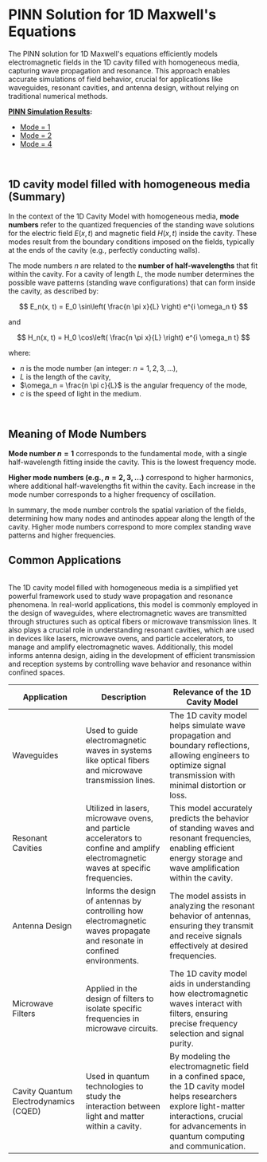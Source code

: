 # PINN Solution for 1D Maxwell's Equations
The PINN solution for 1D Maxwell's equations efficiently models electromagnetic fields in the 1D cavity filled with homogeneous media, capturing wave propagation and resonance. This approach enables accurate simulations of field behavior, crucial for applications like waveguides, resonant cavities, and antenna design, without relying on traditional numerical methods.

**<ins>PINN Simulation Results</ins>:**

- [Mode = 1](mode_1/README.md) <br>
- [Mode = 2](mode_2/README.md) <br>
- [Mode = 4](mode_4/README.md) <br>

<br>

## 1D cavity model filled with homogeneous media (Summary)

In the context of the 1D Cavity Model with homogeneous media, **mode numbers** refer to the quantized frequencies of the standing wave solutions for the electric field $E(x,t)$ and magnetic field $H(x,t)$ inside the cavity. These modes result from the boundary conditions imposed on the fields, typically at the ends of the cavity (e.g., perfectly conducting walls).

The mode numbers $n$ are related to the **number of half-wavelengths** that fit within the cavity. For a cavity of length $L$, the mode number determines the possible wave patterns (standing wave configurations) that can form inside the cavity, as described by:

$$
E_n(x, t) = E_0 \sin\left( \frac{n \pi x}{L} \right) e^{i \omega_n t}
$$

and

$$
H_n(x, t) = H_0 \cos\left( \frac{n \pi x}{L} \right) e^{i \omega_n t}
$$

where:
- $n$ is the mode number (an integer: $n = 1, 2, 3, \dots$),
- $L$ is the length of the cavity,
- $\omega_n = \frac{n \pi c}{L}$ is the angular frequency of the mode,
- $c$ is the speed of light in the medium.

<br>

## Meaning of Mode Numbers

**Mode number $n = 1$** corresponds to the fundamental mode, with a single half-wavelength fitting inside the cavity. This is the lowest frequency mode.

**Higher mode numbers (e.g., $n = 2, 3, \dots$)** correspond to higher harmonics, where additional half-wavelengths fit within the cavity. Each increase in the mode number corresponds to a higher frequency of oscillation.

In summary, the mode number controls the spatial variation of the fields, determining how many nodes and antinodes appear along the length of the cavity. Higher mode numbers correspond to more complex standing wave patterns and higher frequencies.

## Common Applications 
<br>
The 1D cavity model filled with homogeneous media is a simplified yet powerful framework used to study wave propagation and resonance phenomena. In real-world applications, this model is commonly employed in the design of waveguides, where electromagnetic waves are transmitted through structures such as optical fibers or microwave transmission lines. It also plays a crucial role in understanding resonant cavities, which are used in devices like lasers, microwave ovens, and particle accelerators, to manage and amplify electromagnetic waves. Additionally, this model informs antenna design, aiding in the development of efficient transmission and reception systems by controlling wave behavior and resonance within confined spaces.

<br>

| Application             | Description                                                                                       | Relevance of the 1D Cavity Model                                                          |
|-------------------------|---------------------------------------------------------------------------------------------------|-------------------------------------------------------------------------------------------|
| Waveguides              | Used to guide electromagnetic waves in systems like optical fibers and microwave transmission lines. | The 1D cavity model helps simulate wave propagation and boundary reflections, allowing engineers to optimize signal transmission with minimal distortion or loss. |
| Resonant Cavities        | Utilized in lasers, microwave ovens, and particle accelerators to confine and amplify electromagnetic waves at specific frequencies. | This model accurately predicts the behavior of standing waves and resonant frequencies, enabling efficient energy storage and wave amplification within the cavity. |
| Antenna Design           | Informs the design of antennas by controlling how electromagnetic waves propagate and resonate in confined environments. | The model assists in analyzing the resonant behavior of antennas, ensuring they transmit and receive signals effectively at desired frequencies. |
| Microwave Filters        | Applied in the design of filters to isolate specific frequencies in microwave circuits.            | The 1D cavity model aids in understanding how electromagnetic waves interact with filters, ensuring precise frequency selection and signal purity. |
| Cavity Quantum Electrodynamics (CQED) | Used in quantum technologies to study the interaction between light and matter within a cavity. | By modeling the electromagnetic field in a confined space, the 1D cavity model helps researchers explore light-matter interactions, crucial for advancements in quantum computing and communication. |


